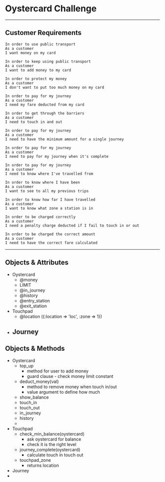 # Oystercard Challenge
-----

## Customer Requirements

```
In order to use public transport
As a customer
I want money on my card
```
```
In order to keep using public transport
As a customer
I want to add money to my card
```
```
In order to protect my money
As a customer
I don't want to put too much money on my card
```
```
In order to pay for my journey
As a customer
I need my fare deducted from my card
```
```
In order to get through the barriers
As a customer
I need to touch in and out
```
```
In order to pay for my journey
As a customer
I need to have the minimum amount for a single journey
```
```
In order to pay for my journey
As a customer
I need to pay for my journey when it's complete
```
```
In order to pay for my journey
As a customer
I need to know where I've travelled from
```
```
In order to know where I have been
As a customer
I want to see to all my previous trips
```
```
In order to know how far I have travelled
As a customer
I want to know what zone a station is in
```
```
In order to be charged correctly
As a customer
I need a penalty charge deducted if I fail to touch in or out
```
```
In order to be charged the correct amount
As a customer
I need to have the correct fare calculated
```
-----

## Objects & Attributes
* Oystercard
    - @money
    - LIMIT
    - @in_journey
    - @history
    - @entry_station
    - @exit_station
* Touchpad
    - @location ({:location => 'loc', :zone => 1})
* Journey
  -


## Objects & Methods
* Oystercard
  - top_up
    - method for user to add money
    - guard clause - check money limit constant
  - deduct_money(val)
    - method to remove money when touch in/out
    - value argument to define how much
  - show_balance
  - touch_in
  - touch_out
  - in_journey
  - history
  -
* Touchpad
  - check_min_balance(oystercard)
    - ask oystercard for balance
    - check it is the right level
  - journey_complete(oystercard)
    - calculate touch in touch out
  - touchpad_zone
    - returns location
* Journey
* 

